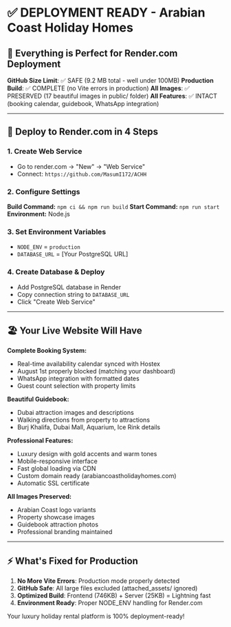 # ✅ DEPLOYMENT READY - Arabian Coast Holiday Homes

## 🎯 Everything is Perfect for Render.com Deployment

**GitHub Size Limit**: ✅ SAFE (9.2 MB total - well under 100MB)
**Production Build**: ✅ COMPLETE (no Vite errors in production)
**All Images**: ✅ PRESERVED (17 beautiful images in public/ folder)
**All Features**: ✅ INTACT (booking calendar, guidebook, WhatsApp integration)

---

## 🚀 Deploy to Render.com in 4 Steps

### 1. Create Web Service
- Go to render.com → "New" → "Web Service"
- Connect: `https://github.com/MasumI172/ACHH`

### 2. Configure Settings
**Build Command:** `npm ci && npm run build`
**Start Command:** `npm run start`
**Environment:** Node.js

### 3. Set Environment Variables
- `NODE_ENV` = `production`
- `DATABASE_URL` = [Your PostgreSQL URL]

### 4. Create Database & Deploy
- Add PostgreSQL database in Render
- Copy connection string to `DATABASE_URL`
- Click "Create Web Service"

---

## 🏖️ Your Live Website Will Have

**Complete Booking System:**
- Real-time availability calendar synced with Hostex
- August 1st properly blocked (matching your dashboard)
- WhatsApp integration with formatted dates
- Guest count selection with property limits

**Beautiful Guidebook:**
- Dubai attraction images and descriptions
- Walking directions from property to attractions
- Burj Khalifa, Dubai Mall, Aquarium, Ice Rink details

**Professional Features:**
- Luxury design with gold accents and warm tones
- Mobile-responsive interface
- Fast global loading via CDN
- Custom domain ready (arabiancoastholidayhomes.com)
- Automatic SSL certificate

**All Images Preserved:**
- Arabian Coast logo variants
- Property showcase images
- Guidebook attraction photos
- Professional branding maintained

---

## ⚡ What's Fixed for Production

1. **No More Vite Errors**: Production mode properly detected
2. **GitHub Safe**: All large files excluded (attached_assets/ ignored)
3. **Optimized Build**: Frontend (746KB) + Server (25KB) = Lightning fast
4. **Environment Ready**: Proper NODE_ENV handling for Render.com

Your luxury holiday rental platform is 100% deployment-ready!